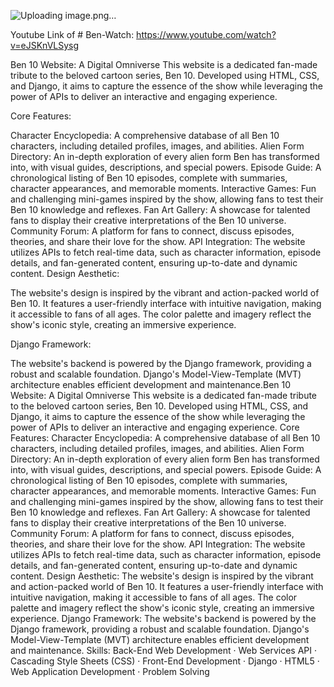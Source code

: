 ![Uploading image.png…]()

Youtube Link of # Ben-Watch:
https://www.youtube.com/watch?v=eJSKnVLSysg

Ben 10 Website: A Digital Omniverse
This website is a dedicated fan-made tribute to the beloved cartoon series, Ben 10. Developed using HTML, CSS, and Django, it aims to capture the essence of the show while leveraging the power of APIs to deliver an interactive and engaging experience.

Core Features:

Character Encyclopedia: A comprehensive database of all Ben 10 characters, including detailed profiles, images, and abilities.
Alien Form Directory: An in-depth exploration of every alien form Ben has transformed into, with visual guides, descriptions, and special powers.
Episode Guide: A chronological listing of Ben 10 episodes, complete with summaries, character appearances, and memorable moments.
Interactive Games: Fun and challenging mini-games inspired by the show, allowing fans to test their Ben 10 knowledge and reflexes.
Fan Art Gallery: A showcase for talented fans to display their creative interpretations of the Ben 10 universe.
Community Forum: A platform for fans to connect, discuss episodes, theories, and share their love for the show.
API Integration: The website utilizes APIs to fetch real-time data, such as character information, episode details, and fan-generated content, ensuring up-to-date and dynamic content.
Design Aesthetic:

The website's design is inspired by the vibrant and action-packed world of Ben 10. It features a user-friendly interface with intuitive navigation, making it accessible to fans of all ages. The color palette and imagery reflect the show's iconic style, creating an immersive experience.

Django Framework:

The website's backend is powered by the Django framework, providing a robust and scalable foundation. Django's Model-View-Template (MVT) architecture enables efficient development and maintenance.Ben 10 Website: A Digital Omniverse This website is a dedicated fan-made tribute to the beloved cartoon series, Ben 10. Developed using HTML, CSS, and Django, it aims to capture the essence of the show while leveraging the power of APIs to deliver an interactive and engaging experience. Core Features: Character Encyclopedia: A comprehensive database of all Ben 10 characters, including detailed profiles, images, and abilities. Alien Form Directory: An in-depth exploration of every alien form Ben has transformed into, with visual guides, descriptions, and special powers. Episode Guide: A chronological listing of Ben 10 episodes, complete with summaries, character appearances, and memorable moments. Interactive Games: Fun and challenging mini-games inspired by the show, allowing fans to test their Ben 10 knowledge and reflexes. Fan Art Gallery: A showcase for talented fans to display their creative interpretations of the Ben 10 universe. Community Forum: A platform for fans to connect, discuss episodes, theories, and share their love for the show. API Integration: The website utilizes APIs to fetch real-time data, such as character information, episode details, and fan-generated content, ensuring up-to-date and dynamic content. Design Aesthetic: The website's design is inspired by the vibrant and action-packed world of Ben 10. It features a user-friendly interface with intuitive navigation, making it accessible to fans of all ages. The color palette and imagery reflect the show's iconic style, creating an immersive experience. Django Framework: The website's backend is powered by the Django framework, providing a robust and scalable foundation. Django's Model-View-Template (MVT) architecture enables efficient development and maintenance.
Skills: Back-End Web Development · Web Services API · Cascading Style Sheets (CSS) · Front-End Development · Django · HTML5 · Web Application Development · Problem Solving
